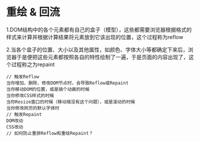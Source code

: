 # 重绘 & 回流

<ans>

1.DOM结构中的各个元素都有自己的盒子（模型），这些都需要浏览器根据格式的样式来计算并根据计算结果将元素放到它该出现的位置，这个过程称为reflow

2.当各个盒子的位置、大小以及其他属性，如颜色、字体大小等都确定下来后，浏览器于是便把这些元素都按照各自的特性绘制了一遍，于是页面的内容出现了，这个过程称之为repaint

```
// 触发Reflow
当你增加、删除、修改DOM节点时，会导致Reflow或Repaint
当你移动DOM的位置，或是搞个动画的时候
当你修改CSS样式的时候
当你Resize窗口的时候（移动端没有这个问题），或是滚动的时候
当你修改网页的默认字体时
// 触发Repaint
DOM改动
CSS改动
// 如何防止重排Reflow和重绘Repaint？
```

</ans>